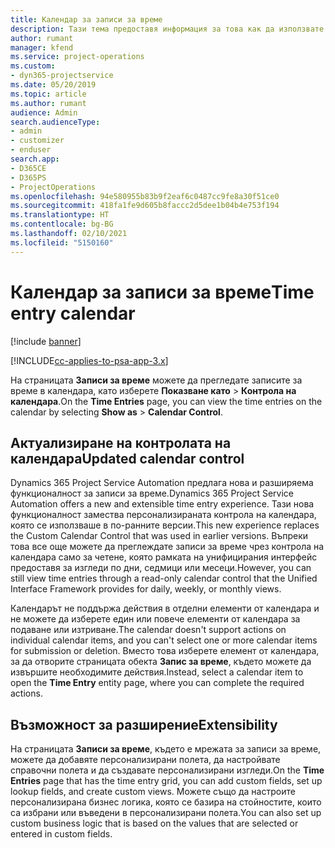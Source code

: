 ```yaml
---
title: Календар за записи за време
description: Тази тема предоставя информация за това как да използвате календара за записи за време.
author: rumant
manager: kfend
ms.service: project-operations
ms.custom:
- dyn365-projectservice
ms.date: 05/20/2019
ms.topic: article
ms.author: rumant
audience: Admin
search.audienceType:
- admin
- customizer
- enduser
search.app:
- D365CE
- D365PS
- ProjectOperations
ms.openlocfilehash: 94e580955b83b9f2eaf6c0487cc9fe8a30f51ce0
ms.sourcegitcommit: 418fa1fe9d605b8faccc2d5dee1b04b4e753f194
ms.translationtype: HT
ms.contentlocale: bg-BG
ms.lasthandoff: 02/10/2021
ms.locfileid: "5150160"
---
```

# <a name="time-entry-calendar"></a><span data-ttu-id="7cb5a-103">Календар за записи за време</span><span class="sxs-lookup"><span data-stu-id="7cb5a-103">Time entry calendar</span></span>

[!include [banner](../includes/psa-now-project-operations.md)]

[!INCLUDE[cc-applies-to-psa-app-3.x](../includes/cc-applies-to-psa-app-3x.md)]

<span data-ttu-id="7cb5a-104">На страницата **Записи за време** можете да прегледате записите за време в календара, като изберете **Показване като** \> **Контрола на календара**.</span><span class="sxs-lookup"><span data-stu-id="7cb5a-104">On the **Time Entries** page, you can view the time entries on the calendar by selecting **Show as** \> **Calendar Control**.</span></span>

## <a name="updated-calendar-control"></a><span data-ttu-id="7cb5a-105">Актуализиране на контролата на календара</span><span class="sxs-lookup"><span data-stu-id="7cb5a-105">Updated calendar control</span></span>

<span data-ttu-id="7cb5a-106">Dynamics 365 Project Service Automation предлага нова и разширяема функционалност за записи за време.</span><span class="sxs-lookup"><span data-stu-id="7cb5a-106">Dynamics 365 Project Service Automation offers a new and extensible time entry experience.</span></span> <span data-ttu-id="7cb5a-107">Тази нова функционалност замества персонализираната контрола на календара, която се използваше в по-ранните версии.</span><span class="sxs-lookup"><span data-stu-id="7cb5a-107">This new experience replaces the Custom Calendar Control that was used in earlier versions.</span></span> <span data-ttu-id="7cb5a-108">Въпреки това все още можете да преглеждате записи за време чрез контрола на календара само за четене, която рамката на унифицирания интерфейс предоставя за изгледи по дни, седмици или месеци.</span><span class="sxs-lookup"><span data-stu-id="7cb5a-108">However, you can still view time entries through a read-only calendar control that the Unified Interface Framework provides for daily, weekly, or monthly views.</span></span>

<span data-ttu-id="7cb5a-109">Календарът не поддържа действия в отделни елементи от календара и не можете да изберете един или повече елементи от календара за подаване или изтриване.</span><span class="sxs-lookup"><span data-stu-id="7cb5a-109">The calendar doesn't support actions on individual calendar items, and you can't select one or more calendar items for submission or deletion.</span></span> <span data-ttu-id="7cb5a-110">Вместо това изберете елемент от календара, за да отворите страницата обекта **Запис за време**, където можете да извършите необходимите действия.</span><span class="sxs-lookup"><span data-stu-id="7cb5a-110">Instead, select a calendar item to open the **Time Entry** entity page, where you can complete the required actions.</span></span>

## <a name="extensibility"></a><span data-ttu-id="7cb5a-111">Възможност за разширение</span><span class="sxs-lookup"><span data-stu-id="7cb5a-111">Extensibility</span></span>

<span data-ttu-id="7cb5a-112">На страницата **Записи за време**, където е мрежата за записи за време, можете да добавяте персонализирани полета, да настройвате справочни полета и да създавате персонализирани изгледи.</span><span class="sxs-lookup"><span data-stu-id="7cb5a-112">On the **Time Entries** page that has the time entry grid, you can add custom fields, set up lookup fields, and create custom views.</span></span> <span data-ttu-id="7cb5a-113">Можете също да настроите персонализирана бизнес логика, която се базира на стойностите, които са избрани или въведени в персонализирани полета.</span><span class="sxs-lookup"><span data-stu-id="7cb5a-113">You can also set up custom business logic that is based on the values that are selected or entered in custom fields.</span></span>
